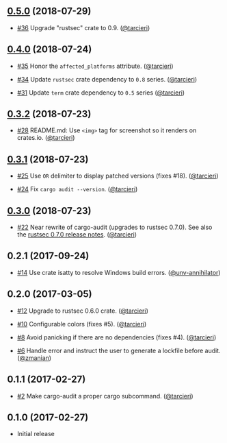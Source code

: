 ## [0.5.0] (2018-07-29)

[0.5.0]: https://github.com/RustSec/cargo-audit/compare/v0.4.0...v0.5.0

* [#36](https://github.com/RustSec/cargo-audit/pull/36)
  Upgrade "rustsec" crate to 0.9.
  ([@tarcieri])

## [0.4.0] (2018-07-24)

[0.4.0]: https://github.com/RustSec/cargo-audit/compare/v0.3.2...v0.4.0

* [#35](https://github.com/RustSec/cargo-audit/pull/35)
  Honor the `affected_platforms` attribute.
  ([@tarcieri])

* [#34](https://github.com/RustSec/cargo-audit/pull/34)
  Update `rustsec` crate dependency to `0.8` series.
  ([@tarcieri])

* [#31](https://github.com/RustSec/cargo-audit/pull/31)
  Update `term` crate dependency to `0.5` series
  ([@tarcieri])

## [0.3.2] (2018-07-23)

[0.3.2]: https://github.com/RustSec/cargo-audit/compare/v0.3.1...v0.3.2

* [#28](https://github.com/RustSec/cargo-audit/pull/28)
  README.md: Use `<img>` tag for screenshot so it renders on crates.io.
  ([@tarcieri])

## [0.3.1] (2018-07-23)

[0.3.1]: https://github.com/RustSec/cargo-audit/compare/v0.3.0...v0.3.1

* [#25](https://github.com/RustSec/cargo-audit/pull/25)
  Use ` OR ` delimiter to display patched versions (fixes #18).
  ([@tarcieri])

* [#24](https://github.com/RustSec/cargo-audit/pull/24)
  Fix `cargo audit --version`.
  ([@tarcieri])

## [0.3.0] (2018-07-23)

[0.3.0]: https://github.com/RustSec/cargo-audit/compare/v0.2.1...v0.3.0

* [#22](https://github.com/RustSec/cargo-audit/pull/22)
  Near rewrite of cargo-audit (upgrades to rustsec 0.7.0).
  See also the [rustsec 0.7.0 release notes].
  ([@tarcieri])

[rustsec 0.7.0 release notes]: https://github.com/RustSec/rustsec-client/blob/master/CHANGES.md#070-2018-07-22

## 0.2.1 (2017-09-24)

* [#14](https://github.com/RustSec/cargo-audit/pull/14)
  Use crate isatty to resolve Windows build errors.
  ([@unv-annihilator])

## 0.2.0 (2017-03-05)

* [#12](https://github.com/RustSec/cargo-audit/pull/12)
  Upgrade to rustsec 0.6.0 crate.
  ([@tarcieri])

* [#10](https://github.com/RustSec/cargo-audit/pull/10)
  Configurable colors (fixes #5).
  ([@tarcieri])

* [#8](https://github.com/RustSec/cargo-audit/pull/8)
  Avoid panicking if there are no dependencies (fixes #4).
  ([@tarcieri])

* [#6](https://github.com/RustSec/cargo-audit/pull/6)
  Handle error and instruct the user to generate a lockfile before audit.
  ([@zmanian])

## 0.1.1 (2017-02-27)

* [#2](https://github.com/RustSec/cargo-audit/pull/2)
  Make cargo-audit a proper cargo subcommand.
  ([@tarcieri])

## 0.1.0 (2017-02-27)

* Initial release

[@tarcieri]: https://github.com/tarcieri
[@zmanian]: https://github.com/zmanian
[@unv-annihilator]: https://github.com/unv-annihilator
[@branan]: https://github.com/branan
